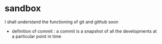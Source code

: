 # sandbox
I shall understand the functioning of git and github soon

* definition of commit : a commit is a snapshot of all the developments at a particular point in time
